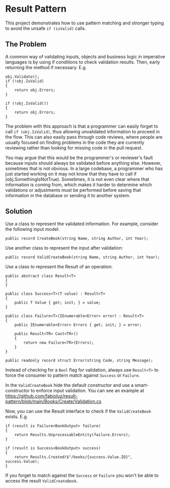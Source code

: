 # Result Pattern

This project demonstrates how to use pattern matching and stronger typing to avoid the unsafe `if (isValid)` calls.

## The Problem

A common way of validating inputs, objects and business logic in imperative languages is by using if conditions to check validation results. Then, early returning the method if necessary. E.g.

```
obj.Validate();
if (!obj.IsValid)
{
    return obj.Errors;
}
```

```
if (!obj.IsValid())
{
    return obj.Errors;
}
```

The problem with this approach is that a programmer can easily forget to call `if (obj.IsValid)`, thus allowing unvalidated information to proceed in the flow. This can also easily pass through code reviews, where people are usually focused on finding problems in the code they are currently reviewing rather than looking for missing code in the pull request.

You may argue that this would be the programmer's or reviewer's fault because inputs should always be validated before anything else. However, sometimes that is not obvious. In a large codebase, a programmer who has just started working on it may not know that they have to call if (obj.SomethingIsNotTrue). Sometimes, it is not even clear where that information is coming from, which makes it harder to determine which validations or adjustments must be performed before saving that information in the database or sending it to another system.

## Solution

Use a class to represent the validated information. For example, consider the following input model:

```
public record CreateBook(string Name, string Author, int Year);
```

Use another class to represent the input after validation:

```
public record ValidCreateBook(string Name, string Author, int Year);
```

Use a class to represent the Result of an operation:

```
public abstract class Result<T>
{
}

public class Success<T>(T value) : Result<T>
{
    public T Value { get; init; } = value;
}

public class Failure<T>(IEnumerable<Error> error) : Result<T>
{
    public IEnumerable<Error> Errors { get; init; } = error;
    
    public Result<TR> Cast<TR>()
    {
        return new Failure<TR>(Errors);
    }
}

public readonly record struct Error(string Code, string Message);
```

Instead of checking for a `Bool` flag for validation, always use `Result<T>` to force the consumer to pattern match against `Success` or `Failure`. 

In the `ValidCreateBook` hide the default constructor and use a smart-constructor to enforce input validation. You can see an example at https://github.com/fabioluz/result-pattern/blob/main/Books/Create/Validation.cs

Now, you can use the Result interface to check if the `ValidCreateBook` exists. E.g.

```
if (result is Failure<BookOutput> failure)
{
    return Results.UnprocessableEntity(failure.Errors);
}

if (result is Success<BookOutput> success)
{
    return Results.Created($"/books/{success.Value.ID}", success.Value);
}
```

If you forget to match against the `Success` or `Failure` you won't be able to access the result `ValidCreateBook`. 

